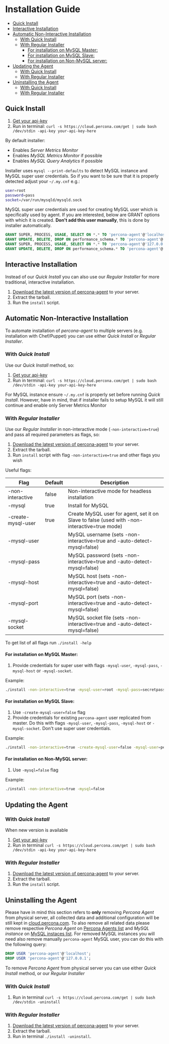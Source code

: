 Installation Guide
==================

- [Quick Install](#user-content-quick-install)
- [Interactive Installation](#user-content-interactive-installation)
- [Automatic Non-Interactive Installation](#user-content-automatic-non-interactive-installation)
  - [With Quick Install](#user-content-with-quick-install)
  - [With Regular Installer](#user-content-with-regular-installer)
    - [For installation on MySQL Master:](#user-content-for-installation-on-mysql-master)
    - [For installation on MySQL Slave:](#user-content-for-installation-on-mysql-slave)
    - [For installation on Non-MySQL server:](#user-content-for-installation-on-non-mysql-server)
- [Updating the Agent](#user-content-updating-the-agent)
  - [With Quick Install](#user-content-with-quick-install-1)
  - [With Regular Installer](#user-content-with-regular-installer-1)
- [Uninstalling the Agent](#user-content-uninstalling-the-agent)
  - [With Quick Install](#user-content-with-quick-install-2)
  - [With Regular Installer](#user-content-with-regular-installer-2)

Quick Install
----------------

1. [Get your api-key](https://cloud.percona.com/api-key)
2. Run in terminal:
   `curl -s https://cloud.percona.com/get | sudo bash /dev/stdin -api-key your-api-key-here`

By default installer:
* Enables *Server Metrics Monitor*
* Enables *MySQL Metrics Monitor* if possible
* Enables *MySQL Query Analytics* if possible

Installer uses `mysql --print-defaults` to detect MySQL instance and MySQL super user credentials.
So if you want to be sure that it is properly detected adjust your `~/.my.cnf` e.g.:

```sh
user=root
password=pass
socket=/var/run/mysqld/mysqld.sock
```

MySQL super user credentials are used for creating MySQL user which is specifically used by agent.
If you are interested, below are GRANT options with which it is created. **Don't add this user manually**, this is done by installer automatically.

```sql
GRANT SUPER, PROCESS, USAGE, SELECT ON *.* TO 'percona-agent'@'localhost' IDENTIFIED BY <random-password>
GRANT UPDATE, DELETE, DROP ON performance_schema.* TO 'percona-agent'@'localhost' IDENTIFIED BY <random-password>
GRANT SUPER, PROCESS, USAGE, SELECT ON *.* TO 'percona-agent'@'127.0.0.1' IDENTIFIED BY <random-password>
GRANT UPDATE, DELETE, DROP ON performance_schema.* TO 'percona-agent'@'127.0.0.1' IDENTIFIED BY <random-password>
```

Interactive Installation
------------------------

Instead of our *Quick Install* you can also use our *Regular Installer* for more traditional, interactive installation.

1. [Download the latest version of percona-agent](http://www.percona.com/downloads/percona-agent/LATEST/) to your server.
2. Extract the tarball.
3. Run the `install` script.

Automatic Non-Interactive Installation
--------------------------------------

To automate installation of *percona-agent* to multiple servers (e.g. installation with Chef/Puppet)
you can use either *Quick Install* or *Regular Installer*.

### With *Quick Install*

Use our *Quick Install* method, so:

1. [Get your api-key](https://cloud.percona.com/api-key)
2. Run in terminal:
   `curl -s https://cloud.percona.com/get | sudo bash /dev/stdin -api-key your-api-key-here`

For MySQL instance ensure `~/.my.cnf` is properly set before running *Quick Install*.
However, have in mind, that if installer fails to setup MySQL it will still continue and enable only Server Metrics Monitor

### With *Regular Installer*

Use our *Regular Installer* in non-interactive mode (`-non-interactive=true`) and pass all required parameters as flags, so:

1. [Download the latest version of percona-agent](http://www.percona.com/downloads/percona-agent/LATEST/) to your server.
2. Extract the tarball.
3. Run `install` script with flag `-non-interactive=true` and other flags you wish

Useful flags:

| Flag              | Default | Description                                                                                  |
|-------------------|---------|----------------------------------------------------------------------------------------------|
|-non-interactive   | false   | Non-interactive mode for headless installation                                               |
|-mysql             | true    | Install for MySQL                                                                            |
|-create-mysql-user | true    | Create MySQL user for agent, set it on Slave to false (used with -non-interactive=true mode) |
|-mysql-user        |         | MySQL username    (sets -non-interactive=true and -auto-detect-mysql=false)                  |
|-mysql-pass        |         | MySQL password    (sets -non-interactive=true and -auto-detect-mysql=false)                  |
|-mysql-host        |         | MySQL host        (sets -non-interactive=true and -auto-detect-mysql=false)                  |
|-mysql-port        |         | MySQL port        (sets -non-interactive=true and -auto-detect-mysql=false)                  |
|-mysql-socket      |         | MySQL socket file (sets -non-interactive=true and -auto-detect-mysql=false)                  |

To get list of all flags run `./install -help`

#### For installation on MySQL Master:

1. Provide credentials for super user with flags `-mysql-user`, `-mysql-pass`, `-mysql-host` or `-mysql-socket`.  

Example:
```sh
./install -non-interactive=true -mysql-user=root -mysql-pass=secretpass -mysql-socket=/var/run/mysqld/mysqld.sock
```

#### For installation on MySQL Slave:

1. Use `-create-mysql-user=false` flag
2. Provide credentials for existing `percona-agent` user replicated from master. Do this with flags `-mysql-user`, `-mysql-pass`, `-mysql-host` or `-mysql-socket`.
 Don't use super user credentials.

Example:
```sh
./install -non-interactive=true -create-mysql-user=false -mysql-user=percona-agent -mysql-pass=secretpass -mysql-socket=/var/run/mysqld/mysqld.sock
```

#### For installation on Non-MySQL server:

1. Use `-mysql=false` flag

Example:
```sh
./install -non-interactive=true -mysql=false
  ```
  
Updating the Agent
------------------

### With *Quick Install*

  When new version is available
  
  1. [Get your api-key](https://cloud.percona.com/api-key)
  2. Run in terminal `curl -s https://cloud.percona.com/get | sudo bash /dev/stdin -api-key your-api-key-here`

### With *Regular Installer*

  1. [Download the latest version of percona-agent](http://www.percona.com/downloads/percona-agent/LATEST/) to your server.
  2. Extract the tarball.
  3. Run the `install` script.

Uninstalling the Agent
----------------------

Please have in mind this section refers to **only** removing *Percona Agent* from physical server, all collected data and additional configuration will be still kept in [cloud.percona.com](https://cloud.percona.com). To also remove all related data please remove respective *Percona Agent* on [Percona Agents list](https://cloud.percona.com/agents) and *MySQL instance* on [MySQL instaces list](https://cloud.percona.com/instances/mysql). For removed MySQL instances you will need also remove manually `percona-agent` MySQL user, you can do this with the following query:
```sql
DROP USER 'percona-agent'@'localhost';
DROP USER 'percona-agent'@'127.0.0.1';
```

To remove *Percona Agent* from physical server you can use either *Quick Install* method, or our *Regular Installer*

### With *Quick Install*

  1. Run in terminal `curl -s https://cloud.percona.com/get | sudo bash /dev/stdin -uninstall`

### With *Regular Installer*

  1. [Download the latest version of percona-agent](http://www.percona.com/downloads/percona-agent/LATEST/) to your server.
  2. Extract the tarball.
  3. Run in terminal `./install -uninstall`.
